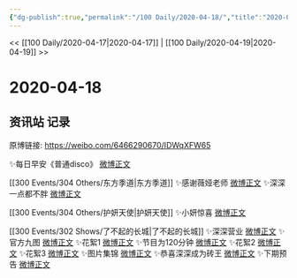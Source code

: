 ```yaml
---
{"dg-publish":true,"permalink":"/100 Daily/2020-04-18/","title":"2020-04-18","created":"2023-04-03T17:54:19.853+08:00","updated":"2023-04-03T17:55:00.910+08:00"}
---
```



<< [[100 Daily/2020-04-17\|2020-04-17]] | [[100 Daily/2020-04-19\|2020-04-19]] >>

# 2020-04-18

## 资讯站 记录

原博链接: https://weibo.com/6466290670/IDWqXFW65

✨每日早安《普通disco》 [微博正文](https://m.weibo.cn/6466290670/4494978330391135)

[[300 Events/304 Others/东方季道\|东方季道]]
✨感谢薇娅老师 [微博正文](https://m.weibo.cn/6466290670/4494994600054010)
✨深深一点都不胖 [微博正文](https://m.weibo.cn/6466290670/4495054947218484)

[[300 Events/304 Others/护妍天使\|护妍天使]]
✨小妍惊喜 [微博正文](https://m.weibo.cn/6466290670/4495115592631293)

[[300 Events/302 Shows/了不起的长城\|了不起的长城]]
✨深深营业 [微博正文](https://m.weibo.cn/6466290670/4495158635115435)
✨官方九图 [微博正文](https://m.weibo.cn/6466290670/4495007824691534)
✨花絮1 [微博正文](https://m.weibo.cn/6466290670/4495034818948934)
✨节目为120分钟 [微博正文](https://m.weibo.cn/6466290670/4495130586935749)
✨花絮2 [微博正文](https://m.weibo.cn/6466290670/4495166989474350)
✨花絮3 [微博正文](https://m.weibo.cn/6466290670/4495169313226577)
✨图片集锦 [微博正文](https://m.weibo.cn/6466290670/4495189265463646)
✨恭喜深深成为砖王 [微博正文](https://m.weibo.cn/6466290670/4495190209190499)
✨下期预告 [微博正文](https://m.weibo.cn/6466290670/4495193485044916)
